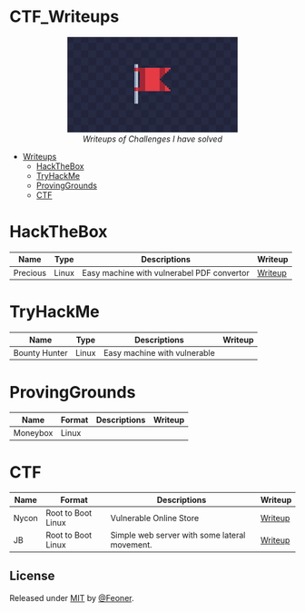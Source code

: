 # CTF_Writeups
<p align="center">
<img src="resources/ctf.png">
<br>
<i>Writeups of Challenges I have solved</i>

</p>

* [Writeups](https://github.com/Feoner/CTF)
    * [HackTheBox](#hackthebox)
    * [TryHackMe](#tryhackme)
    * [ProvingGrounds](#provinggrounds)
    * [CTF](#ctf)
    

# HackTheBox
| Name  | Type | Descriptions | Writeup | 
| ----- | ---- | ------------ | ------- |
| Precious | Linux | Easy machine with vulnerabel PDF convertor | [Writeup](https://github.com/Feoner/CTF_Writeups/blob/main/HTB/Precious/README.md) |

# TryHackMe
| Name  | Type | Descriptions | Writeup | 
| ----- | ---- | ------------ | ------- |
| Bounty Hunter | Linux | Easy machine with vulnerable | |

# ProvingGrounds
| Name  | Format | Descriptions | Writeup | 
| ----- | ------ | ------------ | ------- |
| Moneybox | Linux | | |

# CTF
| Name  | Format | Descriptions | Writeup | 
| ----- | ------ | ------------ | ------- |
| Nycon | Root to Boot Linux | Vulnerable Online Store | [Writeup](https://github.com/Feoner/CTF_Writeups/tree/main/CTF/Nycon#readme)|
| JB | Root to Boot Linux | Simple web server with some lateral movement. | [Writeup](https://github.com/Feoner/CTF_Writeups/blob/main/CTF/jb/README.md) |


## License

Released under [MIT](/LICENSE) by [@Feoner](https://github.com/Feoner).
